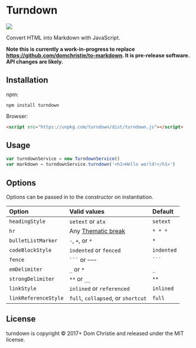 # Turndown

![](https://api.travis-ci.org/domchristie/turndown.svg)

Convert HTML into Markdown with JavaScript.

**Note this is currently a work-in-progress to replace https://github.com/domchristie/to-markdown. It is pre-release software. API changes are likely.**

## Installation

npm:

```
npm install turndown
```

Browser:

```html
<script src="https://unpkg.com/turndown/dist/turndown.js"></script>
```

## Usage

```js
var turndownService = new TurndownService()
var markdown = turndownService.turndown('<h1>Hello world!</h1>')
```

## Options

Options can be passed in to the constructor on instantiation.

| Option                | Valid values  | Default |
| :-------------------- | :------------ | :------ |
| `headingStyle`        | `setext` or `atx` | `setext`  |
| `hr`                  | Any [Thematic break](http://spec.commonmark.org/0.27/#thematic-breaks) | `* * *` |
| `bulletListMarker`    | `-`, `+`, or `*` | `*` |
| `codeBlockStyle`      | `indented` or `fenced` | `indented` |
| `fence`               | <code>```</code> or `~~~` | <code>```</code> |
| `emDelimiter`         | `_` or `*` | `_` |
| `strongDelimiter`     | `**` or `__` | `**` |
| `linkStyle`           | `inlined` or `referenced` | `inlined` |
| `linkReferenceStyle`  | `full`, `collapsed`, or `shortcut` | `full` |

## License

turndown is copyright © 2017+ Dom Christie and released under the MIT license.
